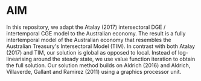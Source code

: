 # AIM
In this repository, we adapt the Atalay (2017) intersectoral DGE / intertemporal CGE model to the Australian economy. The result is a fully intertemporal model of the Australian economy that resembles the Australian Treasury's Intersectoral Model (TIM). In contrast with both Atalay (2017) and TIM, our solution is global as opposed to local. Instead of log-linearising around the steady state, we use value function iteration to obtain the full solution. Our solution method builds on Aldrich (2016) and Aldrich, Villaverde, Gallant and Ramirez (2011) using a graphics processor unit.
